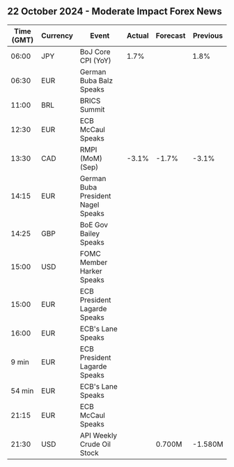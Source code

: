## 22 October 2024 - Moderate Impact Forex News

| Time (GMT) | Currency | Event | Actual | Forecast | Previous |
|------|----------|-------|--------|----------|----------|
| 06:00 | JPY | BoJ Core CPI (YoY) | 1.7% |  | 1.8% |
| 06:30 | EUR | German Buba Balz Speaks |  |  |  |
| 11:00 | BRL | BRICS Summit |  |  |  |
| 12:30 | EUR | ECB McCaul Speaks |  |  |  |
| 13:30 | CAD | RMPI (MoM) (Sep) | -3.1% | -1.7% | -3.1% |
| 14:15 | EUR | German Buba President Nagel Speaks |  |  |  |
| 14:25 | GBP | BoE Gov Bailey Speaks |  |  |  |
| 15:00 | USD | FOMC Member Harker Speaks |  |  |  |
| 15:00 | EUR | ECB President Lagarde Speaks |  |  |  |
| 16:00 | EUR | ECB's Lane Speaks |  |  |  |
| 9 min | EUR | ECB President Lagarde Speaks |  |  |  |
| 54 min | EUR | ECB's Lane Speaks |  |  |  |
| 21:15 | EUR | ECB McCaul Speaks |  |  |  |
| 21:30 | USD | API Weekly Crude Oil Stock |  | 0.700M | -1.580M |
